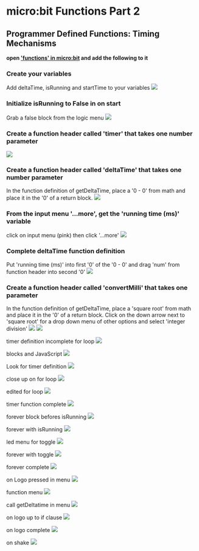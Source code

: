 # micro:bit Functions Part 2
## Programmer Defined Functions: Timing Mechanisms

**open ['functions' in micro:bit](https://makecode.microbit.org/) and add the following to it**

### Create your variables

Add deltaTime, isRunning and startTime to your variables
![](https://github.com/SAYbaw/Gotham/blob/main/images/microbit/functions2/Screen%20Shot%202023-04-28%20at%202.31.32%20PM.png)

### Initialize isRunning to False in on start
Grab a false block from the logic menu
![](https://github.com/SAYbaw/Gotham/blob/main/images/microbit/functions2/Screen%20Shot%202023-04-30%20at%209.11.46%20PM.png)

### Create a function header called 'timer' that takes one number parameter
![](https://github.com/SAYbaw/Gotham/blob/main/images/microbit/functions2/Screen%20Shot%202023-04-30%20at%209.06.20%20PM.png)

### Create a function header called 'deltaTime' that takes one number parameter
In the function definition of getDeltaTime, place a '0 - 0' from math and place it in the '0' of a return block.
![](https://github.com/SAYbaw/Gotham/blob/main/images/microbit/functions2/Screen%20Shot%202023-04-30%20at%209.17.20%20PM.png)

### From the input menu '...more', get the 'running time (ms)' variable
click on input menu (pink) then click '...more'
![](https://github.com/SAYbaw/Gotham/blob/main/images/microbit/functions2/Screen%20Shot%202023-04-30%20at%209.18.20%20PM.png)

### Complete deltaTime function definition
Put 'running time (ms)' into first '0' of the '0 - 0' and drag 'num' from function header into second '0'
![](https://github.com/SAYbaw/Gotham/blob/main/images/microbit/functions2/Screen%20Shot%202023-04-30%20at%209.19.09%20PM.png)

### Create a function header called 'convertMilli' that takes one parameter
In the function definition of getDeltaTime, place a 'square root' from math and place it in the '0' of a return block. Click on the down arrow next to 'square root' for a drop down menu of other options and select 'integer division'
![](https://github.com/SAYbaw/Gotham/blob/main/images/microbit/functions2/Screen%20Shot%202023-04-30%20at%209.22.19%20PM.png)
![](https://github.com/SAYbaw/Gotham/blob/main/images/microbit/functions2/Screen%20Shot%202023-04-30%20at%209.22.57%20PM.png)

timer definition incomplete for loop
![](https://github.com/SAYbaw/Gotham/blob/main/images/microbit/functions2/Screen%20Shot%202023-04-30%20at%209.30.40%20PM.png)

blocks and JavaScript
![](https://github.com/SAYbaw/Gotham/blob/main/images/microbit/functions2/Screen%20Shot%202023-04-30%20at%209.39.32%20PM.png)

Look for timer definition
![](https://github.com/SAYbaw/Gotham/blob/main/images/microbit/functions2/Screen%20Shot%202023-04-30%20at%209.41.12%20PM.png)

close up on for loop
![](https://github.com/SAYbaw/Gotham/blob/main/images/microbit/functions2/Screen%20Shot%202023-04-30%20at%209.44.46%20PM.png)

edited for loop
![](https://github.com/SAYbaw/Gotham/blob/main/images/microbit/functions2/Screen%20Shot%202023-04-30%20at%209.46.10%20PM.png)

timer function complete
![](https://github.com/SAYbaw/Gotham/blob/main/images/microbit/functions2/Screen%20Shot%202023-04-30%20at%209.47.48%20PM.png)

forever block befores isRunning
![](https://github.com/SAYbaw/Gotham/blob/main/images/microbit/functions2/Screen%20Shot%202023-04-30%20at%2011.22.32%20PM.png)

forever with isRunning
![](https://github.com/SAYbaw/Gotham/blob/main/images/microbit/functions2/Screen%20Shot%202023-04-30%20at%2011.22.54%20PM.png)

led menu for toggle
![](https://github.com/SAYbaw/Gotham/blob/main/images/microbit/functions2/Screen%20Shot%202023-04-30%20at%2011.24.29%20PM.png)

forever with toggle
![](https://github.com/SAYbaw/Gotham/blob/main/images/microbit/functions2/Screen%20Shot%202023-04-30%20at%2011.25.09%20PM.png)

forever complete
![](https://github.com/SAYbaw/Gotham/blob/main/images/microbit/functions2/Screen%20Shot%202023-04-30%20at%2011.27.34%20PM.png)

on Logo pressed in menu
![](https://github.com/SAYbaw/Gotham/blob/main/images/microbit/functions2/Screen%20Shot%202023-04-30%20at%2011.32.31%20PM.png)


function menu
![](https://github.com/SAYbaw/Gotham/blob/main/images/microbit/functions2/Screen%20Shot%202023-04-30%20at%209.04.57%20PM.png)

call getDeltatime in menu
![](https://github.com/SAYbaw/Gotham/blob/main/images/microbit/functions2/Screen%20Shot%202023-04-30%20at%2011.40.45%20PM.png)

on logo up to if clause
![](https://github.com/SAYbaw/Gotham/blob/main/images/microbit/functions2/Screen%20Shot%202023-04-30%20at%2011.41.55%20PM.png)

on logo complete
![](https://github.com/SAYbaw/Gotham/blob/main/images/microbit/functions2/Screen%20Shot%202023-04-30%20at%2011.46.16%20PM.png)

on shake
![](https://github.com/SAYbaw/Gotham/blob/main/images/microbit/functions2/Screen%20Shot%202023-04-30%20at%2011.48.37%20PM.png)


